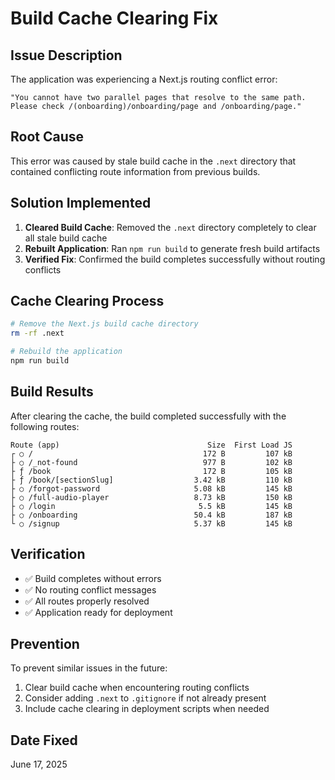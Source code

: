 # Build Cache Clearing Fix

## Issue Description
The application was experiencing a Next.js routing conflict error:
```
"You cannot have two parallel pages that resolve to the same path. Please check /(onboarding)/onboarding/page and /onboarding/page."
```

## Root Cause
This error was caused by stale build cache in the `.next` directory that contained conflicting route information from previous builds.

## Solution Implemented
1. **Cleared Build Cache**: Removed the `.next` directory completely to clear all stale build cache
2. **Rebuilt Application**: Ran `npm run build` to generate fresh build artifacts
3. **Verified Fix**: Confirmed the build completes successfully without routing conflicts

## Cache Clearing Process
```bash
# Remove the Next.js build cache directory
rm -rf .next

# Rebuild the application
npm run build
```

## Build Results
After clearing the cache, the build completed successfully with the following routes:

```
Route (app)                                 Size  First Load JS
┌ ○ /                                      172 B         107 kB
├ ○ /_not-found                            977 B         102 kB
├ ƒ /book                                  172 B         105 kB
├ ƒ /book/[sectionSlug]                  3.42 kB         110 kB
├ ○ /forgot-password                     5.08 kB         145 kB
├ ○ /full-audio-player                   8.73 kB         150 kB
├ ○ /login                                5.5 kB         145 kB
├ ○ /onboarding                          50.4 kB         187 kB
└ ○ /signup                              5.37 kB         145 kB
```

## Verification
- ✅ Build completes without errors
- ✅ No routing conflict messages
- ✅ All routes properly resolved
- ✅ Application ready for deployment

## Prevention
To prevent similar issues in the future:
1. Clear build cache when encountering routing conflicts
2. Consider adding `.next` to `.gitignore` if not already present
3. Include cache clearing in deployment scripts when needed

## Date Fixed
June 17, 2025
